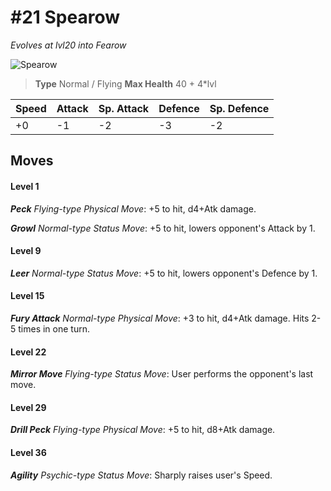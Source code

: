 # #21 Spearow
*Evolves at lvl20 into Fearow*

![Spearow](https://img.pokemondb.net/sprites/home/normal/1x/spearow.png)

> **Type** Normal / Flying
> **Max Health** 40 + 4\*lvl

| Speed | Attack | Sp. Attack | Defence | Sp. Defence |
| ----- | ------ | ---------- | ------- | ----------- |
| +0 | -1 | -2 | -3 | -2 |

## Moves
#### Level 1

***Peck** Flying-type Physical Move*: +5 to hit, d4+Atk damage. 

***Growl** Normal-type Status Move*: +5 to hit, lowers opponent's Attack by 1.
#### Level 9

***Leer** Normal-type Status Move*: +5 to hit, lowers opponent's Defence by 1.
#### Level 15

***Fury Attack** Normal-type Physical Move*: +3 to hit, d4+Atk damage. Hits 2-5 times in one turn.
#### Level 22

***Mirror Move** Flying-type Status Move*: User performs the opponent's last move.
#### Level 29

***Drill Peck** Flying-type Physical Move*: +5 to hit, d8+Atk damage. 
#### Level 36

***Agility** Psychic-type Status Move*: Sharply raises user's Speed.

